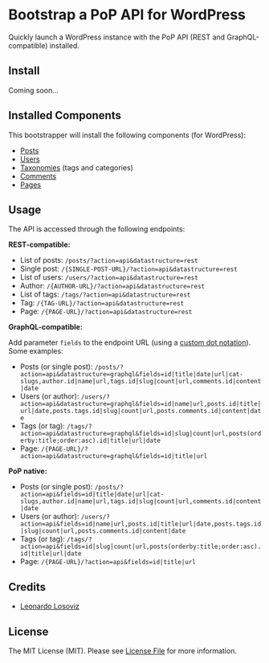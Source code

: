 # Bootstrap a PoP API for WordPress

Quickly launch a WordPress instance with the PoP API (REST and GraphQL-compatible) installed.

## Install

Coming soon...

<!--
### Manual installation

**1. Download WordPress and all PoP components via Composer**

```bash
$ composer create-project leoloso/pop-api-wp yoursitename
```

The script above sets the application options for the `DEV` environment. To set them for `PROD`, prepend the command with `ENV=PROD`:

```bash
$ ENV=PROD composer create-project leoloso/pop-api-wp yoursitename
```

**2. Install the WordPress instance**

- [Install the WordPress database](https://wordpress.org/support/article/how-to-install-wordpress/#step-2-create-the-database-and-a-user)
- [Configure `wp-config.php`](https://wordpress.org/support/article/how-to-install-wordpress/#step-3-set-up-wp-config-php)
- [Run the install script](https://wordpress.org/support/article/how-to-install-wordpress/#step-5-run-the-install-script)

**3. Modify the Site Address (URL)**

Log in to the WordPress admin panel and go to Settings => General (`wp-admin/options-general.php`). There, remove the `/wp` bit from the Site Address (URL) input and save.

**4. Set-up application options**

Upon installation, the Composer script will create file `config/.env` including default values for application options (passed as environment variables). You can further edit this file, or even create more specific ones (following [Symfony's Dotenv component](https://symfony.com/doc/current/components/dotenv.html)'s file hierarchy).
-->
## Installed Components

This bootstrapper will install the following components (for WordPress):

- [Posts](https://github.com/getpop/posts)
- [Users](https://github.com/getpop/users)
- [Taxonomies](https://github.com/getpop/taxonomies) (tags and categories)
- [Comments](https://github.com/getpop/comments)
- [Pages](https://github.com/getpop/pages)

## Usage

The API is accessed through the following endpoints:

**REST-compatible:**

- List of posts: `/posts/?action=api&datastructure=rest`
- Single post: `/{SINGLE-POST-URL}/?action=api&datastructure=rest`
- List of users: `/users/?action=api&datastructure=rest`
- Author: `/{AUTHOR-URL}/?action=api&datastructure=rest`
- List of tags: `/tags/?action=api&datastructure=rest`
- Tag: `/{TAG-URL}/?action=api&datastructure=rest`
- Page: `/{PAGE-URL}/?action=api&datastructure=rest`

**GraphQL-compatible:**

Add parameter `fields` to the endpoint URL (using a [custom dot notation](https://github.com/leoloso/PoP#how-does-it-work)). Some examples:

- Posts (or single post): `/posts/?action=api&datastructure=graphql&fields=id|title|date|url|cat-slugs,author.id|name|url,tags.id|slug|count|url,comments.id|content|date`
- Users (or author): `/users/?action=api&datastructure=graphql&fields=id|name|url,posts.id|title|url|date,posts.tags.id|slug|count|url,posts.comments.id|content|date`
- Tags (or tag): `/tags/?action=api&datastructure=graphql&fields=id|slug|count|url,posts(orderby:title;order:asc).id|title|url|date`
- Page: `/{PAGE-URL}/?action=api&datastructure=graphql&fields=id|title|url`

**PoP native:**

- Posts (or single post): `/posts/?action=api&fields=id|title|date|url|cat-slugs,author.id|name|url,tags.id|slug|count|url,comments.id|content|date`
- Users (or author): `/users/?action=api&fields=id|name|url,posts.id|title|url|date,posts.tags.id|slug|count|url,posts.comments.id|content|date`
- Tags (or tag): `/tags/?action=api&fields=id|slug|count|url,posts(orderby:title;order:asc).id|title|url|date`
- Page: `/{PAGE-URL}/?action=api&fields=id|title|url`

## Credits

- [Leonardo Losoviz][link-author]

## License

The MIT License (MIT). Please see [License File](LICENSE.md) for more information.

[link-author]: https://github.com/leoloso
